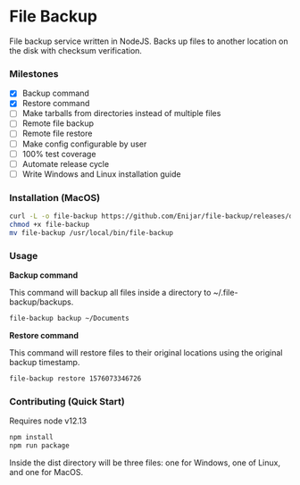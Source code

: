 # File Backup

File backup service written in NodeJS. Backs up files to another location on the disk with checksum verification.

### Milestones

- [x] Backup command
- [x] Restore command
- [ ] Make tarballs from directories instead of multiple files
- [ ] Remote file backup
- [ ] Remote file restore
- [ ] Make config configurable by user
- [ ] 100% test coverage
- [ ] Automate release cycle
- [ ] Write Windows and Linux installation guide

### Installation (MacOS)

```bash
curl -L -o file-backup https://github.com/Enijar/file-backup/releases/download/0.0.1/file-backup-macos
chmod +x file-backup
mv file-backup /usr/local/bin/file-backup
```

### Usage

**Backup command**

This command will backup all files inside a directory to ~/.file-backup/backups.

```bash
file-backup backup ~/Documents
```

**Restore command**

This command will restore files to their original locations using the original backup timestamp.

```bash
file-backup restore 1576073346726
```

### Contributing (Quick Start)

Requires node v12.13

```bash
npm install
npm run package
```

Inside the dist directory will be three files: one for Windows, one of Linux, and one for MacOS.
